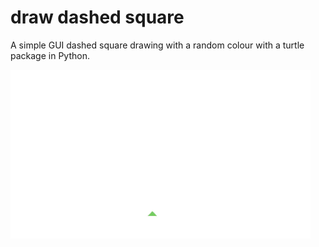 
# draw dashed square

A simple GUI dashed square drawing with a random colour with a turtle package in Python.

![dashedsqaure](https://github.com/Abdurahman-hassan/100DaysOfCode/blob/Day18/Day18/18.2.dashedsquare/dashedsqaure.gif?raw=true)
